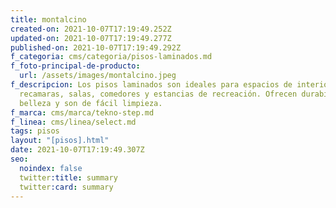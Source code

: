 ```yaml
---
title: montalcino
created-on: 2021-10-07T17:19:49.252Z
updated-on: 2021-10-07T17:19:49.277Z
published-on: 2021-10-07T17:19:49.292Z
f_categoria: cms/categoria/pisos-laminados.md
f_foto-principal-de-producto:
  url: /assets/images/montalcino.jpeg
f_descripcion: Los pisos laminados son ideales para espacios de interior como
  recamaras, salas, comedores y estancias de recreación. Ofrecen durabilidad,
  belleza y son de fácil limpieza.
f_marca: cms/marca/tekno-step.md
f_linea: cms/linea/select.md
tags: pisos
layout: "[pisos].html"
date: 2021-10-07T17:19:49.307Z
seo:
  noindex: false
  twitter:title: summary
  twitter:card: summary
---
```

